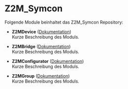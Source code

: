 # Z2M_Symcon

Folgende Module beinhaltet das Z2M_Symcon Repository:

- __Z2MDevice__ ([Dokumentation](Z2MDevice))  
	Kurze Beschreibung des Moduls.

- __Z2MBridge__ ([Dokumentation](Z2MBridge))  
	Kurze Beschreibung des Moduls.

- __Z2MConfigurator__ ([Dokumentation](Z2MConfigurator))  
	Kurze Beschreibung des Moduls.

- __Z2MGroup__ ([Dokumentation](Z2MGroup))  
	Kurze Beschreibung des Moduls.